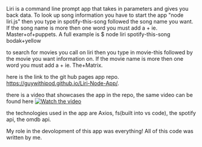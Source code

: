 Liri is a command line prompt app that takes in parameters and gives you back data. To look up song information you have to start the app "node liri.js" then you type in spotify-this-song followed the song name you want. If the song name is more then one word you must add a + ie. Master+of+puppets. A full example is $ node liri spotify-this-song bodak+yellow

to search for movies you call on liri then you type in movie-this followed by the movie you want information on. If the movie name is more then one word you must add a + ie. The+Matrix.

 here is the link to the git hub pages app repo. https://guywithipod.github.io/Liri-Node-App/.

there is a video that showcases the app in the repo, the same video can be found here 
[![Watch the video](https://img.youtube.com/vi/fhBXj8xwEbo/maxresdefault.jpg)](https://youtu.be/fhBXj8xwEbo)


 the technologies used in the app are Axios, fs(built into vs code), the spotify api, the omdb api.

 My role in the devolopment of this app was everything! All of this code was written by me.